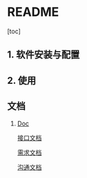 # README
[toc]

## 1. 软件安装与配置

## 2. 使用


## 文档
1. [Doc](./doc/README.md)

    [接口文档](./doc/接口文档/接口文档.md)
    
    [需求文档](doc/需求文档/需求文档.md)
    
    [沟通文档](./doc/沟通文档)
